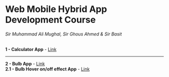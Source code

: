 # Web Mobile Hybrid App Development Course 

###### Sir Muhammad Ali Mughal, Sir Ghous Ahmed & Sir Basit   


 
__1 - Calculator App__ - [Link](http://calculator-app-by-gorsi.surge.sh/) <hr>

__2 - Bulb App__ - [Link](http://bulb-app-by-gorsi.surge.sh/) <br>
      __2.1 - Bulb Hover on/off effect App__ - [Link](http://bulb-hover-app-by-gorsi.surge.sh/)

